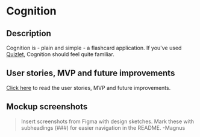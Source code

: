 # Cognition

## Description

Cognition is - plain and simple - a flashcard application. If you've used [Quizlet](https://quizlet.com/), Cognition
should feel quite familiar.

## User stories, MVP and future improvements

[Click here](../USER_STORIES.md) to read the user stories, MVP and future improvements.

## Mockup screenshots

> Insert screenshots from Figma with design sketches.
> Mark these with subheadings (###) for easier navigation in the README. -Magnus

